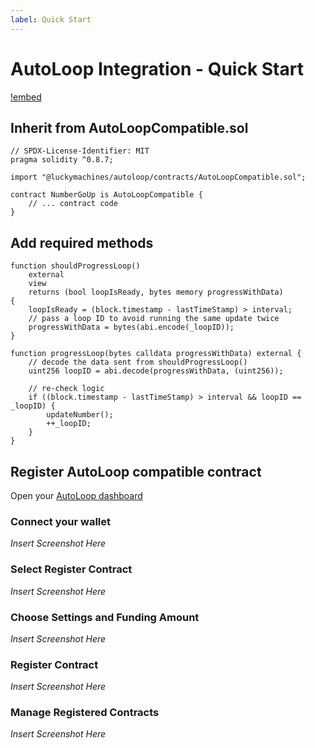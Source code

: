 ```yaml
---
label: Quick Start
---
```


# AutoLoop Integration - Quick Start

[!embed](https://www.youtube.com/embed/UZ3DOq8zsWc)

## Inherit from AutoLoopCompatible.sol

```solidity
// SPDX-License-Identifier: MIT
pragma solidity ^0.8.7;

import "@luckymachines/autoloop/contracts/AutoLoopCompatible.sol";

contract NumberGoUp is AutoLoopCompatible {
    // ... contract code
}
```

## Add required methods

```solidity
function shouldProgressLoop()
    external
    view
    returns (bool loopIsReady, bytes memory progressWithData)
{
    loopIsReady = (block.timestamp - lastTimeStamp) > interval;
    // pass a loop ID to avoid running the same update twice
    progressWithData = bytes(abi.encode(_loopID));
}

function progressLoop(bytes calldata progressWithData) external {
    // decode the data sent from shouldProgressLoop()
    uint256 loopID = abi.decode(progressWithData, (uint256));

    // re-check logic
    if ((block.timestamp - lastTimeStamp) > interval && loopID == _loopID) {
        updateNumber();
        ++_loopID;
    }
}
```

## Register AutoLoop compatible contract

Open your [AutoLoop dashboard](https://auto-loop-ui-godwoken.vercel.app/)

### Connect your wallet

_Insert Screenshot Here_

### Select Register Contract

_Insert Screenshot Here_

### Choose Settings and Funding Amount

_Insert Screenshot Here_

### Register Contract

_Insert Screenshot Here_

### Manage Registered Contracts

_Insert Screenshot Here_
